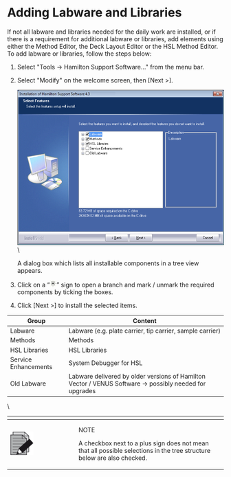 # Adding Labware and Libraries

If not all labware and libraries needed for the daily work are installed, or if there is a requirement for additional labware or libraries, add elements using either the Method Editor, the Deck Layout Editor or the HSL Method Editor. To add labware or libraries, follow the steps below:

1. Select "Tools -> Hamilton Support Software..." from the menu bar.
2.  Select "Modify" on the welcome screen, then \[Next >].

    ![](<../../.gitbook/assets/image (67).png>)\




    A dialog box which lists all installable components in a tree view appears.
3. Click on a “![](<../../.gitbook/assets/image (68).png>)” sign to open a branch and mark / unmark the required components by ticking the boxes.
4. Click \[Next >] to install the selected items.

| Group                | Content                                                                                                |
| -------------------- | ------------------------------------------------------------------------------------------------------ |
| Labware              | Labware (e.g. plate carrier, tip carrier, sample carrier)                                              |
| Methods              | Methods                                                                                                |
| HSL Libraries        | HSL Libraries                                                                                          |
| Service Enhancements | System Debugger for HSL                                                                                |
| Old Labware          | Labware delivered by older versions of Hamilton Vector / VENUS Software → possibly needed for upgrades |

\


<table data-header-hidden><thead><tr><th width="145"></th><th></th></tr></thead><tbody><tr><td><img src="../../.gitbook/assets/image (1) (1).png" alt="" data-size="original"></td><td><p>NOTE</p><p>A checkbox next to a plus sign does not mean that all possible selections in the tree structure below are also checked.</p></td></tr></tbody></table>

